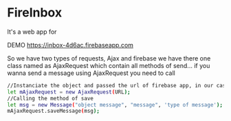# FireInbox
It's a web app for

DEMO https://inbox-4d6ac.firebaseapp.com


So we have two types of requests, Ajax and firebase
we have there one class named as AjaxRequest which contain all methods of send...
if you wanna send a message using AjaxRequest you need to call
```sh
//Instanciate the object and passed the url of firebase app, in our case is https://inbox-4d6ac.firebaseio.com/inbox.json
let mAjaxRequest = new AjaxRequest(URL);
//Calling the method of save
let msg = new Message("object message", "message", 'type of message');
mAjaxRequest.saveMessage(msg);

```
